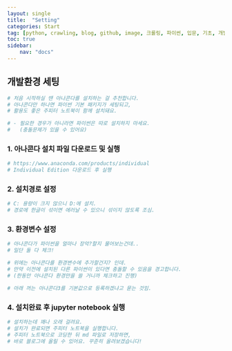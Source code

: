 ```yaml
---
layout: single
title:  "Setting"
categories: Start
tag: [python, crawling, blog, github, image, 크롤링, 파이썬, 입문, 기초, 개발환경, 세팅]
toc: true
sidebar:
    nav: "docs"
---
```


## 개발환경 세팅


```python
# 처음 시작하실 땐 아나콘다를 설치하는 걸 추천합니다.   
# 아나콘다만 하나면 파이썬 기본 패키지가 세팅되고,  
# 활용도 좋은 주피터 노트북이 함께 설치돼요.  

# - 필요한 경우가 아니라면 파이썬은 따로 설치하지 마세요.   
#   (충돌문제가 있을 수 있어요)
```

### 1. 아나콘다 설치 파일 다운로드 및 실행


```python
# https://www.anaconda.com/products/individual
# Individual Edition 다운로드 후 실행
```

### 2. 설치경로 설정


```python
# C: 용량이 크지 않으니 D:에 설치.     
# 경로에 한글이 섞이면 에러날 수 있으니 섞이지 않도록 조심.
```

### 3. 환경변수 설정


```python
# 아나콘다가 파이썬을 얼마나 장악?할지 물어보는건데..    
# 일단 둘 다 체크! 

# 위에는 아나콘다를 환경변수에 추가할건지? 인데.   
# 만약 이전에 설치된 다른 파이썬이 있다면 충돌할 수 있음을 경고합니다.  
# (한동안 아나콘다 환경만을 쓸 거니까 체크하고 진행)  

# 아래 꺼는 아나콘다3를 기본값으로 등록하겠냐고 묻는 것임.  
```

### 4. 설치완료 후 jupyter notebook 실행


```python
# 설치하는데 꽤나 오래 걸려요.   
# 설치가 완료되면 주피터 노트북을 실행합니다.  
# 주피터 노트북으로 코딩한 뒤 md 파일로 저장하면,
# 바로 블로그에 올릴 수 있어요. 꾸준히 올려보겠습니다!
```
